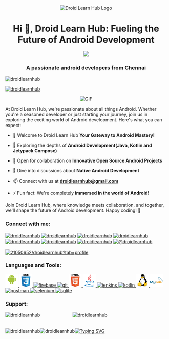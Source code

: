 <p align="center">
  <img src="https://github.com/droidlearnhub/droidlearnhub/assets/153417098/fb39271e-812a-4e57-bfe8-31e5b20feb33" alt="Droid Learn Hub Logo">
</p>
<h1 align="center">Hi 👋, Droid Learn Hub: Fueling the Future of Android Development</h1>
<p align="center">
  <a href="https://github.com/DenverCoder1/readme-typing-svg"><img src="https://readme-typing-svg.herokuapp.com?lines=Android+Developers;Android%20Studio%20|%20Java%20|%20Kotlin%20|%20Jetpack+Compose;Android%20UI/UX%20Design;Always%20learning%20new%20things&center=true&width=600&height=50"></a>
</p>
<h3 align="center">A passionate android developers from Chennai</h3>

<p align="left"> <img src="https://komarev.com/ghpvc/?username=droidlearnhub&label=Profile%20views&color=0e75b6&style=flat" alt="droidlearnhub" /> </p>

<p align="left"> <a href="https://twitter.com/droidlearnhub" target="blank"><img src="https://img.shields.io/twitter/follow/droidlearnhub?logo=twitter&style=for-the-badge" alt="droidlearnhub" /></a> </p>

<p align="center">
  <img alt="GIF" height="160px" src="https://developer.android.com/static/images/community/raise-the-roof-droid.gif" />
</p>

At Droid Learn Hub, we're passionate about all things Android. Whether you're a seasoned developer or just starting your journey, join us in exploring the exciting world of Android development. Here's what you can expect:

- 🚀 Welcome to Droid Learn Hub **Your Gateway to Android Mastery!**
  
- 🌱 Exploring the depths of **Android Development(Java, Kotlin and Jetypack Compose)**

- 👯 Open for collaboration on **Innovative Open Source Android Projects**

- 💬 Dive into discussions about **Native Android Development**

- 📫 Connect with us at **droidlearnhub@gmail.com**

- ⚡ Fun fact: We're completely **immersed in the world of Android!**

Join Droid Learn Hub, where knowledge meets collaboration, and together, we'll shape the future of Android development. Happy coding! 🤖

<h3 align="left">Connect with me:</h3>
<p align="left">
<a href="https://www.youtube.com/channel/UCo8oP-B115WkY7RXcPijNJg" target="_blank"><img align="center" src="https://raw.githubusercontent.com/rahuldkjain/github-profile-readme-generator/master/src/images/icons/Social/youtube.svg" alt="droidlearnhub" height="30" width="40" /></a>
<a href="https://github.com/droidlearnhub" target="blank"><img align="center" src="https://raw.githubusercontent.com/rahuldkjain/github-profile-readme-generator/master/src/images/icons/Social/github.svg" alt="droidlearnhub" height="30" width="40" /></a>
<a href="https://twitter.com/droidlearnhub" target="blank"><img align="center" src="https://raw.githubusercontent.com/rahuldkjain/github-profile-readme-generator/master/src/images/icons/Social/twitter.svg" alt="droidlearnhub" height="30" width="40" /></a>
<a href="https://fb.com/droidlearnhub" target="blank"><img align="center" src="https://raw.githubusercontent.com/rahuldkjain/github-profile-readme-generator/master/src/images/icons/Social/facebook.svg" alt="droidlearnhub" height="30" width="40" /></a>
<a href="https://instagram.com/droidlearnhub" target="blank"><img align="center" src="https://raw.githubusercontent.com/rahuldkjain/github-profile-readme-generator/master/src/images/icons/Social/instagram.svg" alt="droidlearnhub" height="30" width="40" /></a>
<a href="https://linkedin.com/in/droidlearnhub" target="blank"><img align="center" src="https://raw.githubusercontent.com/rahuldkjain/github-profile-readme-generator/master/src/images/icons/Social/linked-in-alt.svg" alt="droidlearnhub" height="30" width="40" /></a>
<a href="https://dev.to/droidlearnhub" target="blank"><img align="center" src="https://raw.githubusercontent.com/rahuldkjain/github-profile-readme-generator/master/src/images/icons/Social/devto.svg" alt="droidlearnhub" height="30" width="40" /></a>
<a href="https://medium.com/@droidlearnhub" target="blank"><img align="center" src="https://raw.githubusercontent.com/rahuldkjain/github-profile-readme-generator/master/src/images/icons/Social/medium.svg" alt="@droidlearnhub" height="30" width="40" /></a>
</p>
<a href="https://stackoverflow.com/users/23074479/droid-learn-hub?tab=profile" target="blank"><img align="center" src="https://raw.githubusercontent.com/rahuldkjain/github-profile-readme-generator/master/src/images/icons/Social/stack-overflow.svg" alt="21050652/droidlearnhub?tab=profile" height="30" width="40" /></a>

<h3 align="left">Languages and Tools:</h3>
<p align="left"> <a href="https://developer.android.com" target="_blank" rel="noreferrer"> <img src="https://raw.githubusercontent.com/devicons/devicon/master/icons/android/android-original-wordmark.svg" alt="android" width="40" height="40"/> </a> <a href="https://www.w3schools.com/css/" target="_blank" rel="noreferrer"> <img src="https://raw.githubusercontent.com/devicons/devicon/master/icons/css3/css3-original-wordmark.svg" alt="css3" width="40" height="40"/> </a> <a href="https://firebase.google.com/" target="_blank" rel="noreferrer"> <img src="https://www.vectorlogo.zone/logos/firebase/firebase-icon.svg" alt="firebase" width="40" height="40"/> </a> <a href="https://git-scm.com/" target="_blank" rel="noreferrer"> <img src="https://www.vectorlogo.zone/logos/git-scm/git-scm-icon.svg" alt="git" width="40" height="40"/> </a> <a href="https://www.w3.org/html/" target="_blank" rel="noreferrer"> <img src="https://raw.githubusercontent.com/devicons/devicon/master/icons/html5/html5-original-wordmark.svg" alt="html5" width="40" height="40"/> </a> <a href="https://www.java.com" target="_blank" rel="noreferrer"> <img src="https://raw.githubusercontent.com/devicons/devicon/master/icons/java/java-original.svg" alt="java" width="40" height="40"/> </a> <a href="https://www.jenkins.io" target="_blank" rel="noreferrer"> <img src="https://www.vectorlogo.zone/logos/jenkins/jenkins-icon.svg" alt="jenkins" width="40" height="40"/> </a> <a href="https://kotlinlang.org" target="_blank" rel="noreferrer"> <img src="https://www.vectorlogo.zone/logos/kotlinlang/kotlinlang-icon.svg" alt="kotlin" width="40" height="40"/> </a> <a href="https://www.linux.org/" target="_blank" rel="noreferrer"> <img src="https://raw.githubusercontent.com/devicons/devicon/master/icons/linux/linux-original.svg" alt="linux" width="40" height="40"/> </a> <a href="https://www.mysql.com/" target="_blank" rel="noreferrer"> <img src="https://raw.githubusercontent.com/devicons/devicon/master/icons/mysql/mysql-original-wordmark.svg" alt="mysql" width="40" height="40"/> </a> <a href="https://postman.com" target="_blank" rel="noreferrer"> <img src="https://www.vectorlogo.zone/logos/getpostman/getpostman-icon.svg" alt="postman" width="40" height="40"/> </a> <a href="https://www.selenium.dev" target="_blank" rel="noreferrer"> <img src="https://raw.githubusercontent.com/detain/svg-logos/780f25886640cef088af994181646db2f6b1a3f8/svg/selenium-logo.svg" alt="selenium" width="40" height="40"/> </a> <a href="https://www.sqlite.org/" target="_blank" rel="noreferrer"> <img src="https://www.vectorlogo.zone/logos/sqlite/sqlite-icon.svg" alt="sqlite" width="40" height="40"/> </a> </p>

<h3 align="left">Support:</h3>
<p><a href="https://www.buymeacoffee.com/droidlearnhub"> <img align="left" src="https://cdn.buymeacoffee.com/buttons/v2/default-yellow.png" height="50" width="210" alt="droidlearnhub" /></a><a href="https://ko-fi.com/droidlearnhub"> <img align="left" src="https://cdn.ko-fi.com/cdn/kofi3.png?v=3" height="50" width="210" alt="droidlearnhub" /></a></p><br><br>

<div>
  <p><img align="left" src="https://github-readme-stats.vercel.app/api/top-langs?username=droidlearnhub&show_icons=true&locale=en&layout=compact" alt="droidlearnhub" /></p>

  <p><img align="left" src="https://github-readme-stats.vercel.app/api?username=droidlearnhub&show_icons=true&locale=en" alt="droidlearnhub" /></p>

  [![Typing SVG](https://readme-typing-svg.herokuapp.com/?lines=Thanks+For+Visiting!!&center=true&color=FF0000)](https://github.com/tanyagupta0201)
</div>

